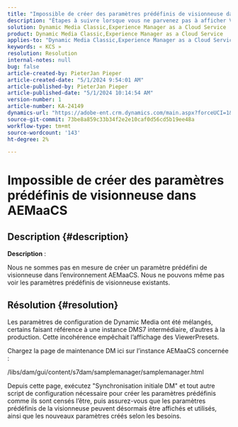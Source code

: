 ```yaml
---
title: "Impossible de créer des paramètres prédéfinis de visionneuse dans AEMaaCS"
description: "Étapes à suivre lorsque vous ne parvenez pas à afficher ViewerPresets et ne parvenez pas à en créer de nouveaux sur AEMaaCS"
solution: Dynamic Media Classic,Experience Manager as a Cloud Service
product: Dynamic Media Classic,Experience Manager as a Cloud Service
applies-to: "Dynamic Media Classic,Experience Manager as a Cloud Service"
keywords: « KCS »
resolution: Resolution
internal-notes: null
bug: false
article-created-by: PieterJan Pieper
article-created-date: "5/1/2024 9:54:01 AM"
article-published-by: PieterJan Pieper
article-published-date: "5/1/2024 10:14:54 AM"
version-number: 1
article-number: KA-24149
dynamics-url: "https://adobe-ent.crm.dynamics.com/main.aspx?forceUCI=1&pagetype=entityrecord&etn=knowledgearticle&id=b51afdb6-a007-ef11-9f8a-6045bd02b206"
source-git-commit: 73be8a859c33b34f2e2e10caf0d56cd5b19ee48a
workflow-type: tm+mt
source-wordcount: '143'
ht-degree: 2%

---
```


# Impossible de créer des paramètres prédéfinis de visionneuse dans AEMaaCS

## Description {#description}


<b>Description</b> :

Nous ne sommes pas en mesure de créer un paramètre prédéfini de visionneuse dans l’environnement AEMaaCS.
Nous ne pouvons même pas voir les paramètres prédéfinis de visionneuse existants.


## Résolution {#resolution}


Les paramètres de configuration de Dynamic Media ont été mélangés, certains faisant référence à une instance DMS7 intermédiaire, d’autres à la production. Cette incohérence empêchait l’affichage des ViewerPresets.

Chargez la page de maintenance DM ici sur l’instance AEMaaCS concernée :

/libs/dam/gui/content/s7dam/samplemanager/samplemanager.html

Depuis cette page, exécutez &quot;Synchronisation initiale DM&quot; et tout autre script de configuration nécessaire pour créer les paramètres prédéfinis comme ils sont censés l’être, puis assurez-vous que les paramètres prédéfinis de la visionneuse peuvent désormais être affichés et utilisés, ainsi que les nouveaux paramètres créés selon les besoins.
